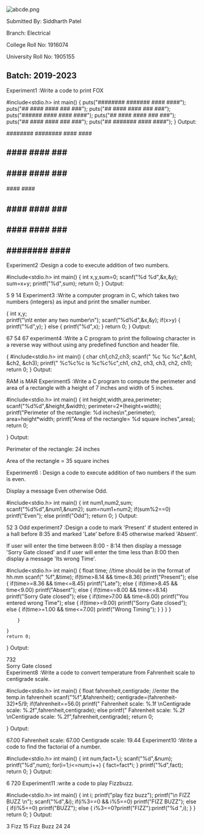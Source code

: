 ![abcde.png](https://www.gndec.ac.in/sites/default/logo.png)

Submitted By: Siddharth Patel

Branch: Electrical

College Roll No: 1916074

University Roll No: 1905155

Batch: 2019-2023
----
Experiment1 :Write a code to print FOX

#include<stdio.h>
int main()
{
    puts("########    #######     ####         ####");
    puts("##      ####       ####   ###      ###");
    puts("##      ####       ####     ###  ###");
    puts("######  ####       ####       ####");
    puts("##      ####       ####     ###  ###");
    puts("##      ####       ####   ###      ###");
    puts("##         #######     ####          ####");
}
Output:

########      ########    ####                ####
##        ####        ####   ###           ###
##        ####        ####      ###     ### 
######    ####        ####          ####
##        ####        ####        ###   ###
##        ####        ####     ###         ###
##            ########     ####               ####
Experiment2 :Design a code to execute addition of two numbers.

#include<stdio.h>
int main()
{
int x,y,sum=0;
scanf("%d %d",&x,&y);
sum=x+y;
printf("%d",sum);
return 0;
}
Output:

5
9
14
Experiment3 :Write a computer program in C, which takes two numbers (integers) as input and print the smaller number.

{
int x,y;    
    printf("\n\t enter any two number\n");
    scanf("%d%d",&x,&y);
    if(x>y)
    {
    printf("%d",y);
    }
    else
    {
    printf("%d",x);
    }
    return 0;
}
Output:

67
54
67
experiment4 :Write a C program to print the following character in a reverse way without using any predefined function and header file.

{
#include<stdio.h>
int main()
{
char ch1,ch2,ch3;
scanf(" %c %c %c",&ch1, &ch2, &ch3);
printf(" %c%c%c is %c%c%c",ch1, ch2, ch3, ch3, ch2, ch1);
return 0;
}
Output:

RAM is MAR
Experiment5 :Write a C program to compute the perimeter and area of a rectangle with a height of 7 inches and width of 5 inches.

#include<stdio.h>
int main()
{
   int height,width,area,perimeter;
   scanf("%d%d",&height,&width);
   perimeter=2*(height+width);
   printf("Perimeter of the rectangle: %d inches\n",perimeter);
   area=height*width;
   printf("Area of the rectangle= %d square inches",area);
   return 0;
   
}
Output:

Perimeter of the rectangle: 24 inches


Area of the rectangle = 35 square inches

Experiment6 : Design a code to execute addition of two numbers if the sum is even.

Display a message Even otherwise Odd.

#include<stdio.h>
int main()
{
    int num1,num2,sum;
    scanf("%d%d",&num1,&num2);
    sum=num1+num2;
    if(sum%2==0)
    printf("Even");
    else
    printf("Odd");
    return 0;
}
Output:

52 3
Odd
experiment7 :Design a code to mark 'Present' if student entered in a hall before 8:35 and marked 'Late' before 8:45 otherwise marked 'Absent'.

If user will enter the time between 8:00 - 8:14 then display a message 'Sorry Gate closed' and if user will enter the time less than 8:00 then display a message 'Its wrong Time'.

#include<stdio.h>
int main()
{
    float time;
    //time should be in the format of hh.mm
    scanf(" %f",&time);
    if(time>8.14 && time<8.36)
    printf("Present");
    else
    {
        if(time>=8.36 && time<=8.45)
        printf("Late");
        else
        {
            if(time>8.45 && time<9.00)
            printf("Absent");
            else
            {
                if(time==8.00 && time<=8.14)
                printf("Sorry Gate closed");
                else
                {
                    if(time>7.00 && time<8.00)
                printf("You entered wrong Time");
                    else
                    {
                        if(time>=9.00)
                        printf("Sorry Gate closed");
                        else
                        {
                            if(time>=1.00 && time<=7.00)
                            printf("Wrong Timing");
                        }
                    }
                }
            }
            
        }
        
    }
    return 0;
}
Output:

732                                                                             
Sorry Gate closed                                                               
Experiment8 :Write a code to convert temperature from Fahrenheit scale to centigrade scale.

#include<stdio.h>
int main()
{
    float fahrenheit,centigrade;
    //enter the temp.in fahrenheit
    scanf("%f",&fahrenheit);
   centigrade=(fahrenheit-32)*5/9;
   if(fahrenheit==56.0)
   printf(" Fahrenheit scale: %.1f \nCentigrade scale: %.2f",fahrenheit,centigrade);
   else
   printf(" Fahrenheit scale: %.2f \nCentigrade scale: %.2f",fahrenheit,centigrade);
   return 0;
    
}
Output:

67.00
Fahrenheit scale: 67.00
Centigrade scale: 19.44
Experiment10 :Write a code to find the factorial of a number.

#include<stdio.h>
int main()
{
int num,fact=1,i;
scanf("%d",&num);
printf("%d",num);
for(i=1;i<=num;i++)
{ 
fact=fact*i;
} 
 printf("%d",fact); 
return 0; 
}
Output:

6
720
Experiment11 :write a code to play Fizzbuzz.

#include<stdio.h>
int main()
{
int i;
printf("play fizz buzz");
printf("\n FIZZ BUZZ \n");
scanf("%d",&i);
if(i%3==0 && i%5==0)
printf("FIZZ BUZZ");
else
{
if(i%5==0)
printf("BUZZ");
else
{
i%3==0?printf("FIZZ"):printf("%d ",i);
}
 }
 return 0;
}
Output:

3
Fizz
15
Fizz Buzz
24
24
